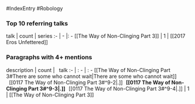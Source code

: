 #IndexEntry #Robology

### Top 10 referring talks
talk | count | series
:- | - |: -
[[The Way of Non-Clinging Part 3]] | 1 | [[2017 Eros Unfettered]]

### Paragraphs with 4+ mentions
description | count | &nbsp;&nbsp;talk
:- | : - | : -
[[The Way of Non-Clinging Part 3#There are some who cannot wait\|There are some who cannot wait]] &nbsp;&nbsp;[[0117 The Way of Non-Clinging Part 3#^9-2\|.]] &nbsp; **[[0117 The Way of Non-Clinging Part 3#^9-3\|.]]** &nbsp; [[0117 The Way of Non-Clinging Part 3#^9-4\|.]] | 1 | [[The Way of Non-Clinging Part 3]]

